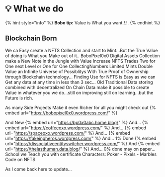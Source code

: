 # 💡 What we do

{% hint style="info" %}
**Bobo tip:** Value is What you want.!.!.
{% endhint %}

## Blockchain Born

We ca Easy create a NFTS Collection and start to Mint...But the True Value of doing is What you Make out of it..
BoboPixel0x0 Digital Assets Collection make a New Note in the Jungle with Value Increase NFTS Trades Two for One next Level or One for One CollectingNumbers Limited Mints Double Value an Infinite Universe of Possiblitys With True Proof of Ownership through Blockchain technology... Finding Use for NFTS is Easy as we can Get any data at any time in less than 3 sec... Old Traditional Data storing combined with decentralized On Chain Data make it possible to create Value in whatever you we do...still on improving still on learning...but the Future is rich.


As many Side Projects Make it even Richer for all you might check out
{% embed url="https://bobopixel0x0.wordpress.com/" %}

And New {% embed url="https://bp0x0abc.home.blog/" %} And... {% embed url="https://coffeeoxo.wordpress.com/" %} And... {% embed url="https://spaceoxo.wordpress.com/" %} And... {% embed url="https://fakeingheros.wordpress.com/" %} And... 1% Done {% embed url="https://dissociativeentityswitcher.wordpress.com/" %} And {% embed url="https://thelasthuman.data.blog/" %} And... 0% done may on paper... School we Teach you with certificate Characters: Poker - Pixels - Marbles Code on NFTS

As I come back here to update...
